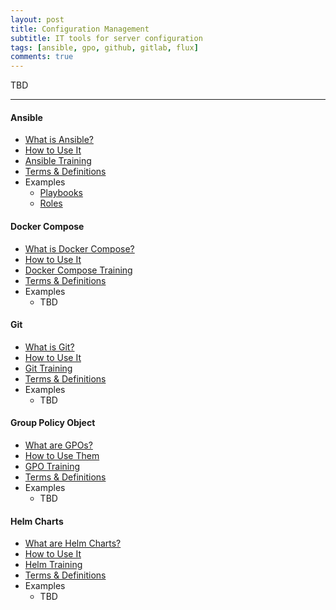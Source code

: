 ```yaml
---
layout: post
title: Configuration Management
subtitle: IT tools for server configuration
tags: [ansible, gpo, github, gitlab, flux]
comments: true
---
```

TBD

---
#### Ansible
- [What is Ansible?](/pages/ansible/what-is-ansible)
- [How to Use It](/pages/ansible/how-to-use-ansible)
- [Ansible Training](/pages/ansible/ansible-training)
- [Terms & Definitions](/pages/ansible/ansible-terms-and-definitions)
- Examples
    - [Playbooks](https://github.com/ansible-playbooks-tex)
    - [Roles](https://github.com/ansible-roles-tex)

#### Docker Compose
- [What is Docker Compose?](/pages/docker-compose/what-is-docker-compose)
- [How to Use It](/pages/docker-compose/how-to-use-docker-compose)
- [Docker Compose Training](/pages/docker-compose/docker-compose-training)
- [Terms & Definitions](/pages/docker-compose/docker-compose-terms-and-definitions)
- Examples
    - TBD

#### Git
- [What is Git?](/pages/git/what-is-git)
- [How to Use It](/pages/git/how-to-use-git)
- [Git Training](/pages/git/git-training)
- [Terms & Definitions](/pages/git/git-terms-and-definitions)
- Examples
    - TBD

#### Group Policy Object
- [What are GPOs?](/pages/gpo/what-are-gpos)
- [How to Use Them](/pages/gpo/how-to-use-gpos)
- [GPO Training](/pages/gpo/gpo-training)
- [Terms & Definitions](/pages/gpo/gpo-terms-and-definitions)
- Examples
    - TBD

#### Helm Charts
- [What are Helm Charts?](/pages/helm/what-are-helm-charts)
- [How to Use It](/pages/helm/how-to-use-helm-charts)
- [Helm Training](/pages/helm/helm-chart-training)
- [Terms & Definitions](/pages/helm/helm-chart-terms-and-definitions)
- Examples
    - TBD

